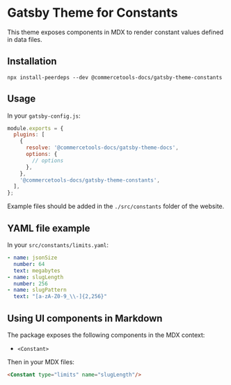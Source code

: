# Gatsby Theme for Constants

This theme exposes components in MDX to render constant values defined in data files.

## Installation

```
npx install-peerdeps --dev @commercetools-docs/gatsby-theme-constants
```

## Usage

In your `gatsby-config.js`:

```js
module.exports = {
  plugins: [
    {
      resolve: '@commercetools-docs/gatsby-theme-docs',
      options: {
        // options
      },
    },
    '@commercetools-docs/gatsby-theme-constants',
  ],
};
```

Example files should be added in the `./src/constants` folder of the website.

## YAML file example

In your `src/constants/limits.yaml`:

```yaml
- name: jsonSize
  number: 64
  text: megabytes
- name: slugLength
  number: 256
- name: slugPattern
  text: "[a-zA-Z0-9_\\-]{2,256}"
```

## Using UI components in Markdown

The package exposes the following components in the MDX context:

- `<Constant>`

Then in your MDX files:

```markdown
<Constant type="limits" name="slugLength"/>
```
